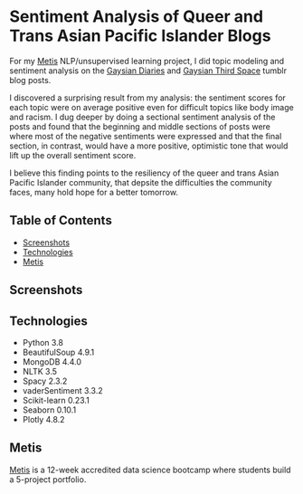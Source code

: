 # Sentiment Analysis of Queer and Trans Asian Pacific Islander Blogs

For my [Metis](https://www.thisismetis.com/data-science-bootcamps) NLP/unsupervised learning project, I did topic modeling and sentiment analysis on the [Gaysian Diaries](https://gaysiandiaries.com/) and [Gaysian Third Space](https://gaysianthirdspace.tumblr.com/) tumblr blog posts. 

I discovered a surprising result from my analysis: the sentiment scores for each topic were on average positive even for difficult topics like body image and racism. I dug deeper by doing a sectional sentiment analysis of the posts and found that the beginning and middle sections of posts were where most of the negative sentiments were expressed and that the final section, in contrast, would have a more positive, optimistic tone that would lift up the overall sentiment score. 

I believe this finding points to the resiliency of the queer and trans Asian Pacific Islander community, that depsite the difficulties the community faces, many hold hope for a better tomorrow. 

## Table of Contents

* [Screenshots](#screenshots)
* [Technologies](#technologies)
* [Metis](#metis)

## Screenshots

## Technologies

* Python 3.8
* BeautifulSoup 4.9.1
* MongoDB 4.4.0
* NLTK 3.5
* Spacy 2.3.2
* vaderSentiment 3.3.2
* Scikit-learn 0.23.1
* Seaborn 0.10.1
* Plotly 4.8.2

## Metis

[Metis](https://www.thisismetis.com/data-science-bootcamps) is a 12-week accredited data science bootcamp where students build a 5-project portfolio. 
